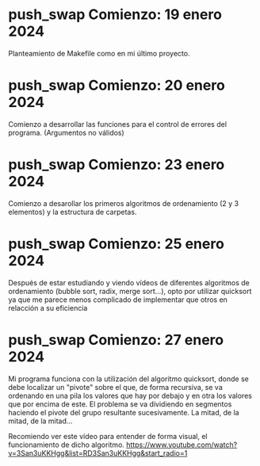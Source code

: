 # push_swap Comienzo: 19 enero 2024
Planteamiento de Makefile como en mi último proyecto.

# push_swap Comienzo: 20 enero 2024
Comienzo a desarrollar las funciones para el control de errores del programa. (Argumentos no válidos)

# push_swap Comienzo: 23 enero 2024
Comienzo a desarollar los primeros algoritmos de ordenamiento (2 y 3 elementos) y la estructura de carpetas.

# push_swap Comienzo: 25 enero 2024
Después de estar estudiando y viendo vídeos de diferentes algoritmos de ordenamiento (bubble sort, radix, merge sort...), opto por utilizar quicksort ya que me parece menos complicado de implementar que otros en relacción a su eficiencia

# push_swap Comienzo: 27 enero 2024
Mi programa funciona con la utilización del algoritmo quicksort, donde se debe localizar un "pivote" sobre el que, de forma recursiva, se  va ordenando en una pila los valores que hay por debajo y en otra los valores que por encima de este. El problema se va dividiendo en segmentos haciendo el pivote del grupo resultante sucesivamente.
La mitad, de la mitad, de la mitad...

Recomiendo ver este vídeo para entender de forma visual, el funcionamiento de dicho algoritmo.
https://www.youtube.com/watch?v=3San3uKKHgg&list=RD3San3uKKHgg&start_radio=1




